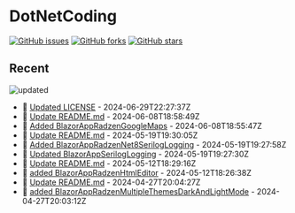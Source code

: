 # DotNetCoding

[![GitHub issues](https://img.shields.io/github/issues/akifmt/DotNetCoding)](https://github.com/akifmt/DotNetCoding/issues)
[![GitHub forks](https://img.shields.io/github/forks/akifmt/DotNetCoding)](https://github.com/akifmt/DotNetCoding/network)
[![GitHub stars](https://img.shields.io/github/stars/akifmt/DotNetCoding)](https://github.com/akifmt/DotNetCoding/stargazers)


## Recent

<!-- Latest_Commits_Start -->
![updated](https://img.shields.io/badge/Updated-Sat%20Jun%2029%202024%2022%3A28%3A38%20GMT%2B0000%20(Coordinated%20Universal%20Time)-blue.svg)
- :page_facing_up: [Updated LICENSE](https://github.com/akifmt/DotNetCoding/commit/cde2e507b394d2cb3fe538790e19a09fe3017895) - 2024-06-29T22:27:37Z 
- :page_facing_up: [Update README.md](https://github.com/akifmt/DotNetCoding/commit/65efe1355e7f323bc45f954f87e1e451c517ead9) - 2024-06-08T18:58:49Z 
- :page_facing_up: [Added BlazorAppRadzenGoogleMaps](https://github.com/akifmt/DotNetCoding/commit/bde60e66411706168c60146c092cbca1fb19d81c) - 2024-06-08T18:55:47Z 
- :page_facing_up: [Update README.md](https://github.com/akifmt/DotNetCoding/commit/3e2df14f3ac2eb227897c90377cc9bd76c7fce25) - 2024-05-19T19:30:05Z 
- :page_facing_up: [Added BlazorAppRadzenNet8SerilogLogging](https://github.com/akifmt/DotNetCoding/commit/27bb1f00de1fb7e7909c9898089239da8c831c25) - 2024-05-19T19:27:58Z 
- :page_facing_up: [Updated BlazorAppSerilogLogging](https://github.com/akifmt/DotNetCoding/commit/37df7aa1e837597e403fc001b20057c9eb5ce3fc) - 2024-05-19T19:27:30Z 
- :page_facing_up: [Update README.md](https://github.com/akifmt/DotNetCoding/commit/b87e20af2c768ff963dfa816d5b976e8896a365b) - 2024-05-12T18:29:16Z 
- :page_facing_up: [added BlazorAppRadzenHtmlEditor](https://github.com/akifmt/DotNetCoding/commit/b14fe4e481233a1e31b1d4f9396db58d1baa6bb6) - 2024-05-12T18:26:38Z 
- :page_facing_up: [Update README.md](https://github.com/akifmt/DotNetCoding/commit/09c17ff37082f7f8a1ded7e7a47f8f3bb82cfc23) - 2024-04-27T20:04:27Z 
- :page_facing_up: [added BlazorAppRadzenMultipleThemesDarkAndLightMode](https://github.com/akifmt/DotNetCoding/commit/6f32be187916d5cfa1a6205a1609a4fe45adb92a) - 2024-04-27T20:03:12Z 
<!-- Latest_Commits_End -->
